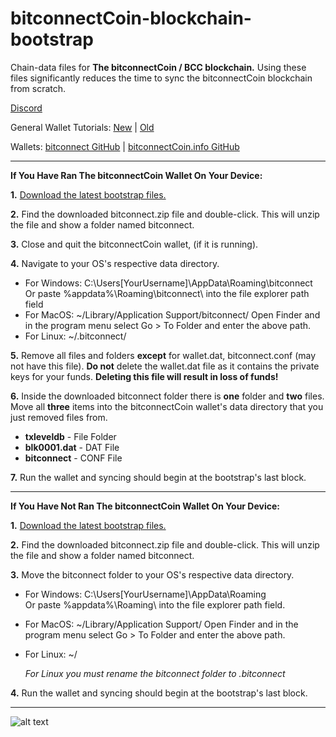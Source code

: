 # bitconnectCoin-blockchain-bootstrap

Chain-data files for **The bitconnectCoin / BCC blockchain.** Using these files significantly reduces the time to sync the bitconnectCoin blockchain from scratch.

[Discord](https://discordapp.com/invite/JxMNabw)

General Wallet Tutorials: [New](https://youtu.be/RTieeNXGNrE) | [Old](https://youtu.be/OFPNmYAQYdw)

Wallets:
[bitconnect GitHub](https://github.com/bitconnectcoin/bitconnectcoin/tree/master/setup) | [bitconnectCoin.info GitHub](https://github.com/bitconnectcoininfo/bitconnectcoin/releases)

---

**If You Have Ran The bitconnectCoin Wallet On Your Device:**

**1.** [Download the latest bootstrap files.](https://github.com/bitconnectCore/bitconnectCoin-blockchain-bootstrap/releases)

**2.** Find the downloaded bitconnect.zip file and double-click. This will unzip the file and show a folder named bitconnect.

**3.** Close and quit the bitconnectCoin wallet, (if it is running).

**4.** Navigate to your OS's respective data directory.

* For Windows: C:\Users\[YourUsername]\AppData\Roaming\bitconnect\
Or paste %appdata%\Roaming\bitconnect\ into the file explorer path field
* For MacOS: ~/Library/Application Support/bitconnect/
Open Finder and in the program menu select Go > To Folder and enter the above path.
* For Linux: ~/.bitconnect/

**5.** Remove all files and folders **except** for wallet.dat, bitconnect.conf (may not have this file).
**Do not** delete the wallet.dat file as it contains the private keys for your funds. **Deleting this file will result in loss of funds!**

**6.** Inside the downloaded bitconnect folder there is **one** folder and **two** files. Move all **three** items into the bitconnectCoin wallet's data directory that you just removed files from.
* **txleveldb**   - File Folder
* **blk0001.dat** - DAT File
* **bitconnect**  - CONF File

**7.** Run the wallet and syncing should begin at the bootstrap's last block.

---

**If You Have Not Ran The bitconnectCoin Wallet On Your Device:**

**1.** [Download the latest bootstrap files.](https://github.com/bitconnectCore/bitconnectCoin-blockchain-bootstrap/releases)

**2.** Find the downloaded bitconnect.zip file and double-click. This will unzip the file and show a folder named bitconnect.

**3.** Move the bitconnect folder to your OS's respective data directory.

* For Windows: C:\Users\[YourUsername]\AppData\Roaming\
Or paste %appdata%\Roaming\ into the file explorer path field.
* For MacOS: ~/Library/Application Support/
Open Finder and in the program menu select Go > To Folder and enter the above path.
* For Linux: ~/
     
    *For Linux you must rename the bitconnect folder to .bitconnect*

**4.** Run the wallet and syncing should begin at the bootstrap's last block.

---

![alt text](https://static.wixstatic.com/media/28f073_4f483842f4bd4586ab222d2764cfca17~mv2.png/v1/fill/w_1046,h_1042/Waves.PNG.png "Coming In Waves")
